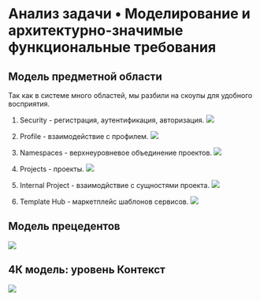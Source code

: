 # Анализ задачи • Моделирование и архитектурно-значимые функциональные требования

## Модель предметной области

Так как в системе много областей, мы разбили на скоупы для удобного восприятия.

1. Security - регистрация, аутентификация, авторизация.
![](./assets/use-cases/security.png)

2. Profile - взаимодействие с профилем.
![](./assets/use-cases/profile.png)

3. Namespaces - верхнеуровневое объединение проектов.
![](./assets/use-cases/namespaces.png)

4. Projects - проекты.
![](./assets/use-cases/projects.png)

5. Internal Project - взаимодйствие с сущностями проекта.
![](./assets/use-cases/projects.internal.png)

6. Template Hub - маркетплейс шаблонов сервисов.
![](./assets/use-cases/TemplateHUB.png)

## Модель прецедентов

![](./assets/)

## 4К модель: уровень Контекст

![](./assets/)